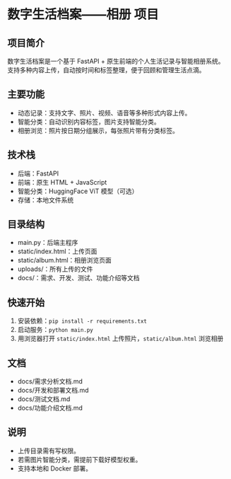 # 数字生活档案——相册 项目

## 项目简介
数字生活档案是一个基于 FastAPI + 原生前端的个人生活记录与智能相册系统。支持多种内容上传，自动按时间和标签整理，便于回顾和管理生活点滴。

## 主要功能
- 动态记录：支持文字、照片、视频、语音等多种形式内容上传。
- 智能分类：自动识别内容标签，图片支持智能分类。
- 相册浏览：照片按日期分组展示，每张照片带有分类标签。

## 技术栈
- 后端：FastAPI
- 前端：原生 HTML + JavaScript
- 智能分类：HuggingFace ViT 模型（可选）
- 存储：本地文件系统

## 目录结构
- main.py：后端主程序
- static/index.html：上传页面
- static/album.html：相册浏览页面
- uploads/：所有上传的文件
- docs/：需求、开发、测试、功能介绍等文档

## 快速开始
1. 安装依赖：`pip install -r requirements.txt`
2. 启动服务：`python main.py`
3. 用浏览器打开 `static/index.html` 上传照片，`static/album.html` 浏览相册

## 文档
- docs/需求分析文档.md
- docs/开发和部署文档.md
- docs/测试文档.md
- docs/功能介绍文档.md

## 说明
- 上传目录需有写权限。
- 若需图片智能分类，需提前下载好模型权重。
- 支持本地和 Docker 部署。
